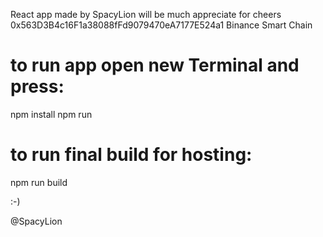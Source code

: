 React app made by SpacyLion
will be much appreciate for cheers
0x563D3B4c16F1a38088fFd9079470eA7177E524a1
Binance Smart Chain

# to run app open new Terminal and press:

npm install
npm run

# to run final build for hosting: 

npm run build

:-)

@SpacyLion